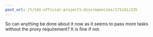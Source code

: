 ```yaml
---
post_url: /t/tds-official-project1-discrepencies/171141/235
---
```

So can anything be done about it now as it seems to pass more tasks without the proxy requirement? It is fine if not.